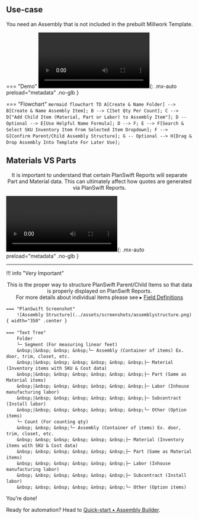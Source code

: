 <!-- docs/how-to/create-custom-item.md -->

## Use-case

You need an Assembly that is not included in the prebuilt Millwork Template.

=== "Demo"
    ![type:video](../assets/video/createcustomassembly.mp4){: .mx-auto preload="metadata" .no-glb }

=== "Flowchart"
    ``` mermaid
    flowchart TD
      A[Create & Name Folder] --> B[Create & Name Assembly Item];
      B --> C[Set Qty Per Count];
      C --> D["Add Child Item (Material, Part or Labor) to Assembly Item"];
      D -- Optional --> E[Use Helpful Name Formula];
      D --> F;
      E --> F[Search & Select SKU Inventory Item From Selected Item Dropdown];
      F --> G[Confirm Parent/Child Assembly Structure];
      G -- Optional --> H[Drag & Drop Assembly Into Template For Later Use];
    ```

## Materials VS Parts
<center>
It is important to understand that certain PlanSwift Reports will separate Part and Material data. This can ultimately affect how quotes are generated via PlanSwift Reports.
</center>

![type:video](../assets/video/partsvsmaterials.mp4){: .mx-auto preload="metadata" .no-glb }

---

!!! info "Very Important"
    <center>
    This is the proper way to structure PlanSwift Parent/Child Items so that data is properly displayed on PlanSwift Reports.  
    For more details about individual items please see ▸ [Field Definitions](../reference/field-definitions/job.md)
    </center>

    === "PlanSwift Screenshot"
        ![Assembly Structure](../assets/screenshots/assemblystructure.png){ width="350" .center }
    
    === "Text Tree"
        Folder  
        └─ Segment (For measuring linear feet)  
        &nbsp;|&nbsp; &nbsp; &nbsp;└─ Assembly (Container of items) Ex. door, trim, closet, etc.  
        &nbsp;|&nbsp; &nbsp; &nbsp; &nbsp; &nbsp; &nbsp;├─ Material (Inventory items with SKU & Cost data)  
        &nbsp;|&nbsp; &nbsp; &nbsp; &nbsp; &nbsp; &nbsp;├─ Part (Same as Material items)  
        &nbsp;|&nbsp; &nbsp; &nbsp; &nbsp; &nbsp; &nbsp;├─ Labor (Inhouse manufacturing labor)  
        &nbsp;|&nbsp; &nbsp; &nbsp; &nbsp; &nbsp; &nbsp;├─ Subcontract (Install labor)  
        &nbsp;|&nbsp; &nbsp; &nbsp; &nbsp; &nbsp; &nbsp;└─ Other (Option items)  
        └─ Count (For counting qty)  
        &nbsp; &nbsp; &nbsp;└─ Assembly (Container of items) Ex. door, trim, closet, etc.  
        &nbsp; &nbsp; &nbsp; &nbsp; &nbsp; &nbsp;├─ Material (Inventory items with SKU & Cost data)  
        &nbsp; &nbsp; &nbsp; &nbsp; &nbsp; &nbsp;├─ Part (Same as Material items)  
        &nbsp; &nbsp; &nbsp; &nbsp; &nbsp; &nbsp;├─ Labor (Inhouse manufacturing labor)  
        &nbsp; &nbsp; &nbsp; &nbsp; &nbsp; &nbsp;├─ Subcontract (Install labor)  
        &nbsp; &nbsp; &nbsp; &nbsp; &nbsp; &nbsp;└─ Other (Option items)  

You’re done!  

Ready for automation? Head to [Quick-start • Assembly Builder](../getting-started/quick-start-assembly-builder.md).